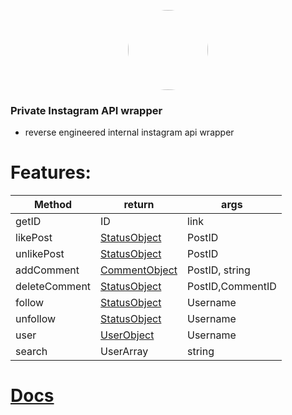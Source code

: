 <p align="center">
    <img style="border-radius: 100px" width="128" height="128" src="https://cdn.discordapp.com/avatars/417699816836169728/8ea8764772217e66ce7b7f9c3dd1561e.png?size=2048">
</p>

### Private Instagram API wrapper
- reverse engineered internal instagram api wrapper

# Features:
| Method        | return        | args             |
|---------------|---------------|------------------|
| getID         | ID            | link             |
| likePost      | [StatusObject](https://github.com/xNaCly/InstagramAPIwrapper/tree/master/docs#statusobject)  | PostID           |
| unlikePost    | [StatusObject](https://github.com/xNaCly/InstagramAPIwrapper/tree/master/docs#statusobject)  | PostID           |
| addComment    | [CommentObject](https://github.com/xNaCly/InstagramAPIwrapper/tree/master/docs#commentobject) | PostID, string   |
| deleteComment | [StatusObject](https://github.com/xNaCly/InstagramAPIwrapper/tree/master/docs#statusobject)  | PostID,CommentID |
| follow        | [StatusObject](https://github.com/xNaCly/InstagramAPIwrapper/tree/master/docs#statusobject)  | Username         |
| unfollow      | [StatusObject](https://github.com/xNaCly/InstagramAPIwrapper/tree/master/docs#statusobject)  | Username         |
| user          | [UserObject](https://github.com/xNaCly/InstagramAPIwrapper/tree/master/docs#userobject)    | Username         |
| search        | UserArray     | string           |

# [Docs](https://github.com/xNaCly/InstagramAPIwrapper/tree/master/docs)
